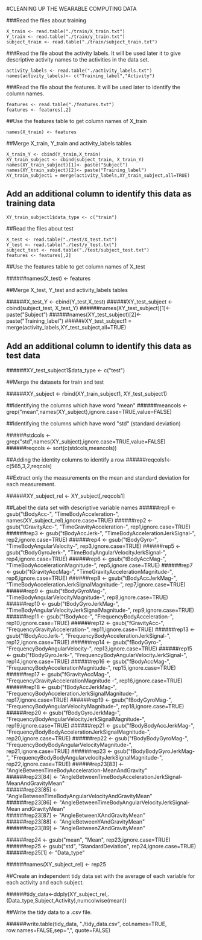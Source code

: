 #CLEANING UP THE WEARABLE COMPUTING DATA

###Read the files about training
```
X_train <- read.table("./train/X_train.txt")
Y_train <- read.table("./train/y_train.txt")
subject_train <- read.table("./train/subject_train.txt")
```

###Read the file about the activity labels. It will be used later it to give descriptive activity names to the activities in the data set.
```
activity_labels <- read.table("./activity_labels.txt")
names(activity_labels)<- c("Training_label","Activity")
```
###Read the file about the features. It will be used later to identify the column names.
```
features <- read.table("./features.txt")
features <- features[,2]
```

##Use the features table to get column names of X_train
```
names(X_train) <- features
```
##Merge X_train, Y_train and activity_labels tables

```
X_train_Y <- cbind(Y_train,X_train)
XY_train_subject <- cbind(subject_train, X_train_Y)
names(XY_train_subject)[1]<- paste("Subject")
names(XY_train_subject)[2]<- paste("Training_label")
XY_train_subject1 = merge(activity_labels,XY_train_subject,all=TRUE)
```

## Add an additional column to identify this data as training data
```
XY_train_subject1$data_type <- c("train")
```
##Read the files about test
```
X_test <- read.table("./test/X_test.txt")
Y_test <- read.table("./test/y_test.txt")
subject_test <- read.table("./test/subject_test.txt")
features <- features[,2]
```
##Use the features table to get column names of X_test

######names(X_test) <- features

##Merge X_test, Y_test and activity_labels tables

######X_test_Y <- cbind(Y_test,X_test)
######XY_test_subject <- cbind(subject_test, X_test_Y)
######names(XY_test_subject)[1]<- paste("Subject")
######names(XY_test_subject)[2]<- paste("Training_label")
######XY_test_subject1 = merge(activity_labels,XY_test_subject,all=TRUE)

## Add an additional column to identify this data as test data

######XY_test_subject1$data_type <- c("test")

##Merge the datasets for train and test

######XY_subject <- rbind(XY_train_subject1, XY_test_subject1)

##Identifying the columns which have word "mean"
######meancols <- grep("mean",names(XY_subject),ignore.case=TRUE,value=FALSE)

##Identifying the columns which have word "std" (standard deviation)

######stdcols <- grep("std",names(XY_subject),ignore.case=TRUE,value=FALSE)
######reqcols <- sort(c(stdcols,meancols))

##Adding the identity columns to identify a row
######reqcols1<- c(565,3,2,reqcols)

##Extract only the measurements on the mean and standard deviation for each measurement. 

######XY_subject_rel <- XY_subject[,reqcols1]

##Label the data set with descriptive variable names
######rep1 <- gsub("tBodyAcc-", "TimeBodyAcceleration-", names(XY_subject_rel),ignore.case=TRUE)
######rep2 <- gsub("tGravityAcc-", "TimeGravityAcceleration-", rep1,ignore.case=TRUE)
######rep3 <- gsub("tBodyAccJerk-", "TimeBodyAccelerationJerkSignal-", rep2,ignore.case=TRUE)
######rep4 <- gsub("tBodyGyro-", "TimeBodyAngularVelocity-", rep3,ignore.case=TRUE)
######rep5 <- gsub("tBodyGyroJerk-", "TimeBodyAngularVelocityJerkSignal-", rep4,ignore.case=TRUE)
######rep6 <- gsub("tBodyAccMag-", "TimeBodyAccelerationMagnitude-", rep5,ignore.case=TRUE)
######rep7 <- gsub("tGravityAccMag-", "TimeGravityAccelerationMagnitude-", rep6,ignore.case=TRUE)
######rep8 <- gsub("tBodyAccJerkMag-", "TimeBodyAccelerationJerkSignalMagnitude-", rep7,ignore.case=TRUE)
######rep9 <- gsub("tBodyGyroMag-", "TimeBodyAngularVelocityMagnitude-", rep8,ignore.case=TRUE)
######rep10 <- gsub("tBodyGyroJerkMag-", "TimeBodyAngularVelocityJerkSignalMagnitude-", rep9,ignore.case=TRUE)
######rep11 <- gsub("fBodyAcc-", "FrequencyBodyAcceleration-", rep10,ignore.case=TRUE)
######rep12 <- gsub("fGravityAcc-", "FrequencyGravityAcceleration-", rep11,ignore.case=TRUE)
######rep13 <- gsub("fBodyAccJerk-", "FrequencyBodyAccelerationJerkSignal-", rep12,ignore.case=TRUE)
######rep14 <- gsub("fBodyGyro-", "FrequencyBodyAngularVelocity-", rep13,ignore.case=TRUE)
######rep15 <- gsub("fBodyGyroJerk-", "FrequencyBodyAngularVelocityJerkSignal-", rep14,ignore.case=TRUE)
######rep16 <- gsub("fBodyAccMag-", "FrequencyBodyAccelerationMagnitude-", rep15,ignore.case=TRUE)
######rep17 <- gsub("fGravityAccMag-", "FrequencyGravityAccelerationMagnitude -", rep16,ignore.case=TRUE)
######rep18 <- gsub("fBodyAccJerkMag-", "FrequencyBodyAccelerationJerkSignalMagnitude-", rep17,ignore.case=TRUE)
######rep19 <- gsub("fBodyGyroMag-", "FrequencyBodyAngularVelocityMagnitude-", rep18,ignore.case=TRUE)
######rep20 <- gsub("fBodyGyroJerkMag-", "FrequencyBodyAngularVelocityJerkSignalMagnitude-", rep19,ignore.case=TRUE)
######rep21 <- gsub("fBodyBodyAccJerkMag-", "FrequencyBodyBodyAccelerationJerkSignalMagnitude-", rep20,ignore.case=TRUE)
######rep22 <- gsub("fBodyBodyGyroMag-", "FrequencyBodyBodyAngularVelocityMagnitude-", rep21,ignore.case=TRUE)
######rep23 <- gsub("fBodyBodyGyroJerkMag-", "FrequencyBodyBodyAngularvelocityJerkSignalMagnitude-", rep22,ignore.case=TRUE)
######rep23[83] <- "AngleBetweenTimeBodyAcceleration-MeanAndGravity"                                                 
######rep23[84] <- "AngleBetweenTimeBodyAccelerationJerkSignal-MeanAndGravityMean"                                        
######rep23[85] <- "AngleBetweenTimeBodyAngularVelocityAndGravityMean"                                            
######rep23[86] <- "AngleBetweenTimeBodyAngularVelocityJerkSignal-Mean andGravityMean"                                        
######rep23[87] <- "AngleBetweenXAndGravityMean"                                                        
######rep23[88] <- "AngleBetweenYAndGravityMean"                                                        
######rep23[89] <- "AngleBetweenZAndGravityMean" 

######rep24 <- gsub("mean", "Mean", rep23,ignore.case=TRUE)
######rep25 <- gsub("std", "StandardDeviation", rep24,ignore.case=TRUE)
######rep25[1] <- "Data_type"

######names(XY_subject_rel) <- rep25

##Create an independent tidy data set with the average of each variable for each activity and each subject.

######tidy_data<-ddply(XY_subject_rel,.(Data_type,Subject,Activity),numcolwise(mean))

##Write the tidy data to a .csv file.

######write.table(tidy_data, "./tidy_data.csv", col.names=TRUE, row.names=FALSE,sep=",", quote=FALSE)
